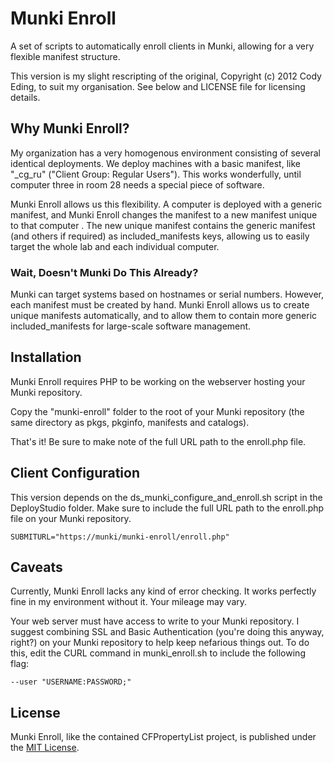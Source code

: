 # Munki Enroll

A set of scripts to automatically enroll clients in Munki, allowing for a very flexible manifest structure.

This version is my slight rescripting of the original, Copyright (c) 2012 Cody Eding, to suit my organisation.
See below and LICENSE file for licensing details.

## Why Munki Enroll?

My organization has a very homogenous environment consisting of several identical deployments. We deploy machines with a basic manifest, like "_cg_ru" ("Client Group: Regular Users"). This works wonderfully, until computer three in room 28 needs a special piece of software.

Munki Enroll allows us this flexibility. A computer is deployed with a generic manifest, and Munki Enroll changes the manifest to a new manifest unique to that computer . The new unique manifest contains the generic manifest (and others if required) as included_manifests keys, allowing us to easily target the whole lab and each individual computer.

### Wait, Doesn't Munki Do This Already?

Munki can target systems based on hostnames or serial numbers. However, each manifest must be created by hand. Munki Enroll allows us to create unique manifests automatically, and to allow them to contain more generic included_manifests for large-scale software management.

## Installation

Munki Enroll requires PHP to be working on the webserver hosting your Munki repository.

Copy the "munki-enroll" folder to the root of your Munki repository (the same directory as pkgs, pkginfo, manifests and catalogs). 

That's it! Be sure to make note of the full URL path to the enroll.php file.

## Client Configuration

This version depends on the ds_munki_configure_and_enroll.sh script in the DeployStudio folder. Make sure to include the full URL path to the enroll.php file on your Munki repository.

	SUBMITURL="https://munki/munki-enroll/enroll.php"



## Caveats

Currently, Munki Enroll lacks any kind of error checking. It works perfectly fine in my environment without it. Your mileage may vary.

Your web server must have access to write to your Munki repository. I suggest combining SSL and Basic Authentication (you're doing this anyway, right?) on your Munki repository to help keep nefarious things out. To do this, edit the CURL command in munki_enroll.sh to include the following flag:

	--user "USERNAME:PASSWORD;" 

## License

Munki Enroll, like the contained CFPropertyList project, is published under the [MIT License](http://www.opensource.org/licenses/mit-license.php).
